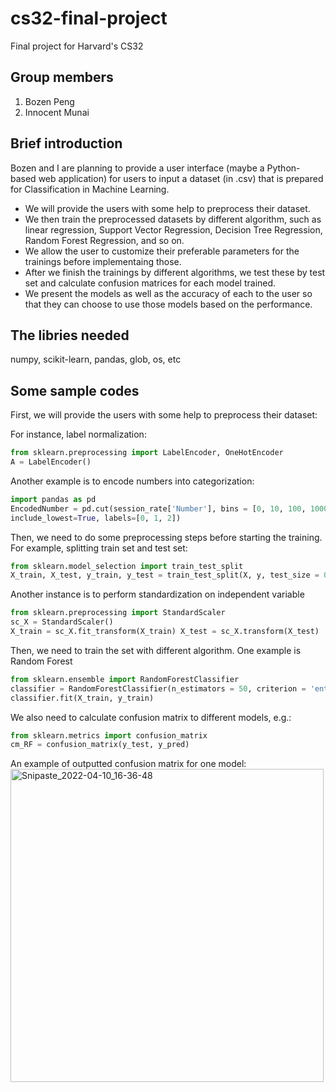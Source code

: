 # cs32-final-project
Final project for Harvard's CS32

## Group members
1. Bozen Peng
2. Innocent Munai

## Brief introduction
Bozen and I are planning to provide a user interface (maybe a Python-based web application) for users to input a dataset (in .csv) that is prepared for Classification in Machine Learning. 

- We will provide the users with some help to preprocess their dataset. 
- We then train the preprocessed datasets by different algorithm, such as linear regression, Support Vector Regression, Decision Tree Regression, Random Forest Regression, and so on. 
- We allow the user to customize their preferable parameters for the trainings before implementaing those. 
- After we finish the trainings by different algorithms, we test these by test set and calculate confusion matrices for each model trained. 
- We present the models as well as the accuracy of each to the user so that they can choose to use those models based on the performance.

## The libries needed
numpy, scikit-learn, pandas, glob, os, etc

## Some sample codes
First, we will provide the users with some help to preprocess their dataset:

For instance, label normalization:
```python
from sklearn.preprocessing import LabelEncoder, OneHotEncoder
A = LabelEncoder()
```

Another example is to encode numbers into categorization:
```python
import pandas as pd
EncodedNumber = pd.cut(session_rate['Number'], bins = [0, 10, 100, 1000],
include_lowest=True, labels=[0, 1, 2])
```

Then, we need to do some preprocessing steps before starting the training. For example, splitting train set and test set:
```python
from sklearn.model_selection import train_test_split
X_train, X_test, y_train, y_test = train_test_split(X, y, test_size = 0.2)
```

Another instance is to perform standardization on independent variable
```python
from sklearn.preprocessing import StandardScaler
sc_X = StandardScaler()
X_train = sc_X.fit_transform(X_train) X_test = sc_X.transform(X_test)
```

 
Then, we need to train the set with different algorithm. One example is Random Forest
```python
from sklearn.ensemble import RandomForestClassifier
classifier = RandomForestClassifier(n_estimators = 50, criterion = 'entropy', n_jobs = 8)
classifier.fit(X_train, y_train)
```

We also need to calculate confusion matrix to different models, e.g.:
```python
from sklearn.metrics import confusion_matrix 
cm_RF = confusion_matrix(y_test, y_pred)
```

An example of outputted confusion matrix for one model:
<img width="501" alt="Snipaste_2022-04-10_16-36-48" src="https://user-images.githubusercontent.com/42286547/162638796-9ac3257b-9702-4b24-bc09-56bd5f9a80d6.png">
